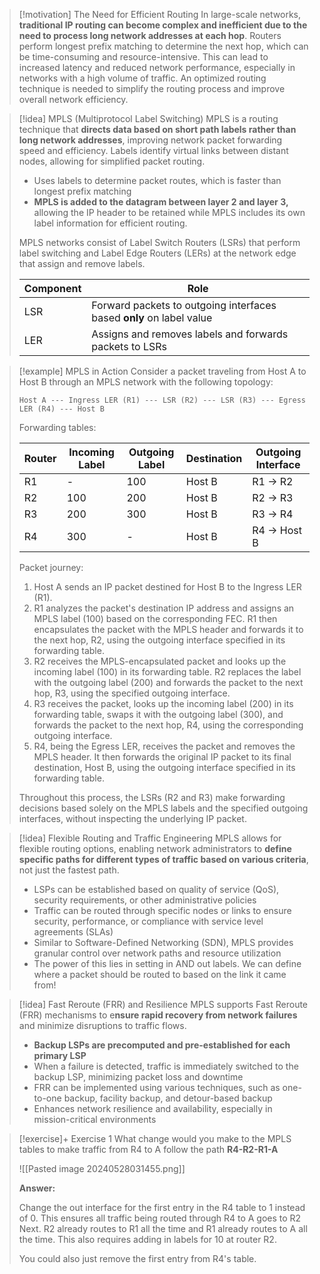 > [!motivation] The Need for Efficient Routing
> In large-scale networks, **traditional IP routing can become complex and inefficient due to the need to process long network addresses at each hop**. Routers perform longest prefix matching to determine the next hop, which can be time-consuming and resource-intensive. This can lead to increased latency and reduced network performance, especially in networks with a high volume of traffic. An optimized routing technique is needed to simplify the routing process and improve overall network efficiency.

> [!idea] MPLS (Multiprotocol Label Switching)
> MPLS is a routing technique that **directs data based on short path labels rather than long network addresses**, improving network packet forwarding speed and efficiency. Labels identify virtual links between distant nodes, allowing for simplified packet routing.
> - Uses labels to determine packet routes, which is faster than longest prefix matching
> - **MPLS is added to the datagram between layer 2 and layer 3,** allowing the IP header to be retained while MPLS includes its own label information for efficient routing.
> 
> MPLS networks consist of Label Switch Routers (LSRs) that perform label switching and Label Edge Routers (LERs) at the network edge that assign and remove labels. 
> 
> | Component | Role |
> |-----------|------|
> | LSR | Forward packets to outgoing interfaces based **only** on label value |
> | LER | Assigns and removes labels and forwards packets to LSRs |


> [!example] MPLS in Action
> Consider a packet traveling from Host A to Host B through an MPLS network with the following topology:
> 
> ```
> Host A --- Ingress LER (R1) --- LSR (R2) --- LSR (R3) --- Egress LER (R4) --- Host B
> ```
> 
> Forwarding tables:
> 
> | Router | Incoming Label | Outgoing Label | Destination | Outgoing Interface |
> |--------|----------------|----------------|-------------|-------------------|
> | R1     | -              | 100            | Host B      | R1 -> R2          |
> | R2     | 100            | 200            | Host B      | R2 -> R3          |
> | R3     | 200            | 300            | Host B      | R3 -> R4          |
> | R4     | 300            | -              | Host B      | R4 -> Host B      |
> 
> Packet journey:
> 1. Host A sends an IP packet destined for Host B to the Ingress LER (R1).
> 2. R1 analyzes the packet's destination IP address and assigns an MPLS label (100) based on the corresponding FEC. R1 then encapsulates the packet with the MPLS header and forwards it to the next hop, R2, using the outgoing interface specified in its forwarding table.
> 3. R2 receives the MPLS-encapsulated packet and looks up the incoming label (100) in its forwarding table. R2 replaces the label with the outgoing label (200) and forwards the packet to the next hop, R3, using the specified outgoing interface.
> 4. R3 receives the packet, looks up the incoming label (200) in its forwarding table, swaps it with the outgoing label (300), and forwards the packet to the next hop, R4, using the corresponding outgoing interface.
> 5. R4, being the Egress LER, receives the packet and removes the MPLS header. It then forwards the original IP packet to its final destination, Host B, using the outgoing interface specified in its forwarding table.
> 
> Throughout this process, the LSRs (R2 and R3) make forwarding decisions based solely on the MPLS labels and the specified outgoing interfaces, without inspecting the underlying IP packet.

> [!idea] Flexible Routing and Traffic Engineering
> MPLS allows for flexible routing options, enabling network administrators to **define specific paths for different types of traffic based on various criteria**, not just the fastest path.
> - LSPs can be established based on quality of service (QoS), security requirements, or other administrative policies
> - Traffic can be routed through specific nodes or links to ensure security, performance, or compliance with service level agreements (SLAs)
> - Similar to Software-Defined Networking (SDN), MPLS provides granular control over network paths and resource utilization
> - The power of this lies in setting in AND out labels. We can define where a packet should be routed to based on the link it came from!

> [!idea] Fast Reroute (FRR) and Resilience
> MPLS supports Fast Reroute (FRR) mechanisms to e**nsure rapid recovery from network failures** and minimize disruptions to traffic flows.
> - **Backup LSPs are precomputed and pre-established for each primary LSP**
> - When a failure is detected, traffic is immediately switched to the backup LSP, minimizing packet loss and downtime
> - FRR can be implemented using various techniques, such as one-to-one backup, facility backup, and detour-based backup
> - Enhances network resilience and availability, especially in mission-critical environments


> [!exercise]+ Exercise 1
> What change would you make to the MPLS tables to make traffic from R4 to A follow the path **R4-R2-R1-A**
> 
> ![[Pasted image 20240528031455.png]]
> 
> **Answer:**
> 
> Change the out interface for the first entry in the R4 table to 1 instead of 0. This ensures all traffic being routed through R4 to A goes to R2 Next. R2 already routes to R1 all the time and R1 already routes to A all the time. This also requires adding in labels for 10 at router R2.
> 
> You could also just remove the first entry from R4's table. 

